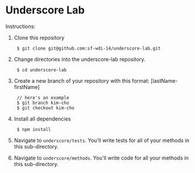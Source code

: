# Underscore Lab

Instructions: 

1. Clone this repository
 
		$ git clone git@github.com:sf-wdi-14/underscore-lab.git

2. Change directories into the underscore-lab repository.
		
		$ cd underscore-lab

3. Create a new branch of your repository with this format: [lastName-firstName]

		// here's an example 
		$ git branch kim-cho
		$ git checkout kim-cho

4. Install all dependencies

		$ npm install

5. Navigate to `underscore/tests`. You'll write tests for all of your methods in this sub-directory. 

6. Navigate to `underscore/methods`. You'll write code for all your methods in this sub-directory.